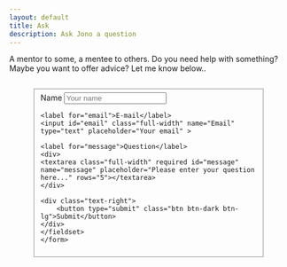 ```yaml
---
layout: default
title: Ask
description: Ask Jono a question
---
```



  A mentor to some, a mentee to others. Do you need help with something? Maybe you want to offer advice? Let me know below..

  <form style="max-width:30em;margin:auto;padding:1em;" class="form-horizontal" netlify name="Ask Jono" action="/" method="POST">
    <fieldset>
    <label for="name">Name</label>
    <input id="name" class="full-width" name="name" type="text" placeholder="Your name">

    <label for="email">E-mail</label>
    <input id="email" class="full-width" name="Email" type="text" placeholder="Your email" >

    <label for="message">Question</label>
    <div>
    <textarea class="full-width" required id="message" name="message" placeholder="Please enter your question here..." rows="5"></textarea>
    </div>

    <div class="text-right">
        <button type="submit" class="btn btn-dark btn-lg">Submit</button>
    </div>
    </fieldset>
    </form>